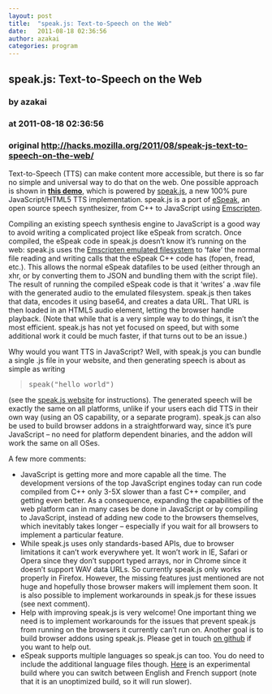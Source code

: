 ```yaml
---
layout: post
title:  "speak.js: Text-to-Speech on the Web"
date:   2011-08-18 02:36:56
author: azakai
categories: program
---
```


## speak.js: Text-to-Speech on the Web
### by azakai
### at 2011-08-18 02:36:56
### original <http://hacks.mozilla.org/2011/08/speak-js-text-to-speech-on-the-web/>

<p>Text-to-Speech (TTS) can make content more accessible, but there is so far no simple and universal way to do that on the web. One possible approach is shown in <strong><a href="http://syntensity.com/static/espeak.html">this demo</a></strong>, which is powered by <a href="https://github.com/kripken/speak.js">speak.js</a>, a new 100% pure JavaScript/HTML5 TTS implementation. speak.js is a port of <a href="http://espeak.sourceforge.net/">eSpeak</a>, an open source speech synthesizer, from C++ to JavaScript using <a href="http://emscripten.org">Emscripten</a>.</p>
<p>Compiling an existing speech synthesis engine to JavaScript is a good way to avoid writing a complicated project like eSpeak from scratch. Once compiled, the eSpeak code in speak.js doesn’t know it’s running on the web: speak.js uses the <a href="https://github.com/kripken/emscripten/wiki/Filesystem-Guide"> Emscripten emulated filesystem</a> to ‘fake’ the normal file reading and writing calls that the eSpeak C++ code has (fopen, fread, etc.). This allows the normal eSpeak datafiles to be used (either through an xhr, or by converting them to JSON and bundling them with the script file). The result of running the compiled eSpeak code is that it ‘writes’ a .wav file with the generated audio to the emulated filesystem. speak.js then takes that data, encodes it using base64, and creates a data URL. That URL is then loaded in an HTML5 audio element, letting the browser handle playback. (Note that while that is a very simple way to do things, it isn’t the most efficient. speak.js has not yet focused on speed, but with some additional work it could be much faster, if that turns out to be an issue.)</p>
<p>Why would you want TTS in JavaScript? Well, with speak.js you can bundle a single .js file in your website, and then generating speech is about as simple as writing</p>
<blockquote>
<pre>speak("hello world")</pre>
</blockquote>
<p>(see the <a href="https://github.com/kripken/speak.js">speak.js website</a> for instructions). The generated speech will be exactly the same on all platforms, unlike if your users each did TTS in their own way (using an OS capability, or a separate program). speak.js can also be used to build browser addons in a straightforward way, since it’s pure JavaScript – no need for platform dependent binaries, and the addon will work the same on all OSes.</p>
<p>A few more comments:</p>
<ul>
<li>JavaScript is getting more and more capable all the time. The development versions of the top JavaScript engines today can run code compiled from C++ only 3-5X slower than a fast C++ compiler, and getting even better. As a consequence, expanding the capabilities of the web platform can in many cases be done in JavaScript or by compiling to JavaScript, instead of adding new code to the browsers themselves, which inevitably takes longer – especially if you wait for all browsers to implement a particular feature.</li>
<li>While speak.js uses only standards-based APIs, due to browser limitations it can’t work everywhere yet. It won’t work in IE, Safari or Opera since they don’t support typed arrays, nor in Chrome since it doesn’t support WAV data URLs. So currently speak.js only works properly in Firefox. However, the missing features just mentioned are not huge and hopefully those browser makers will implement them soon. It is also possible to implement workarounds in speak.js for these issues (see next comment).</li>
<li>Help with improving speak.js is very welcome! One important thing we need is to implement workarounds for the issues that prevent speak.js from running on the browsers it currently can’t run on. Another goal is to build browser addons using speak.js. Please get in touch <a href="https://github.com/kripken/speak.js">on github</a> if you want to help out.</li>
<li>eSpeak supports multiple languages so speak.js can too. You do need to include the additional language files though. <a href="http://syntensity.com/static/espeak_fr.html">Here</a> is an experimental build where you can switch between English and French support (note that it is an unoptimized build, so it will run slower).</li>
</ul>